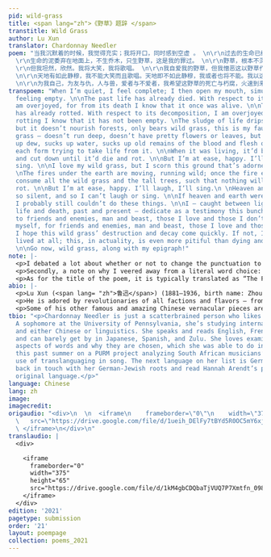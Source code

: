 ```yaml
---
pid: wild-grass
title: <span lang="zh">《野草》题辞 </span>
transtitle: Wild Grass
author: Lu Xun
translator: Chardonnay Needler
poem: "当我沉默着的时候，我觉得充实；我将开口，同时感到空虚 。 \n\r\n过去的生命已经死亡。我对于这死亡有大欢喜，因为我借此知道它曾经存活。死亡的生命已经朽腐。我对于这朽腐有大欢喜，因为我借此知道它还非空虚。
  \r\n生命的泥委弃在地面上，不生乔木，只生野草，这是我的罪过。 \n\r\n野草，根本不深，花叶不美，然而吸取露，吸取水，吸取陈死人的血和肉，各各夺取它的生存。当生存时，还是将遭践踏，将遭删刈，直至于死亡而朽腐。
  \r\n但我坦然，欣然。我将大笑，我将歌唱。 \n\r\n我自爱我的野草，但我憎恶这以野草作装饰的地面。 \n\r\n地火在地下运行，奔突；熔岩一旦喷出，将烧尽一切野草，以及乔木，于是并且无可朽腐。但我坦然，欣然。我将大笑，我将歌唱。
  \n\r\n天地有如此静穆，我不能大笑而且歌唱。天地即不如此静穆，我或者也将不能。我以这一丛野草，在明与暗，生与死，过去与未来之际，献于友与仇，人与兽，爱者与不爱者之前作证。
  \n\r\n为我自己，为友与仇，人与兽，爱者与不爱者，我希望这野草的死亡与朽腐，火速到来。要 不然，我先就未曾生存，这实在比死亡与朽腐更其不幸。 \r\n去罢，野草，连着我的题辞！"
transpoem: "When I’m quiet, I feel complete; I then open my mouth, simultaneously
  feeling empty. \n\nThe past life has already died. With respect to its death, I
  am overjoyed, for from its death I know that it once was alive. \n\nThis dead life
  has already rotted. With respect to its decomposition, I am overjoyed, as from its
  rotting I know that it has not been empty. \nThe sludge of life drips on the earth,
  but it doesn’t nourish forests, only bears wild grass, this is my fault. \n\nWild
  grass — doesn’t run deep, doesn’t have pretty flowers or leaves, but rather sucks
  up dew, sucks up water, sucks up old remains of the blood and flesh of the dead,
  each form trying to take life from it. \n\nWhen it was living, it’d be tread upon
  and cut down until it’d die and rot. \n\nBut I’m at ease, happy. I’ll laugh, I’ll
  sing. \n\nI love my wild grass, but I scorn this ground that’s adorned in wild grass.\n
  \nThe fires under the earth are moving, running wild; once the fire erupts, it will
  consume all the wild grass and the tall trees, such that nothing will be left to
  rot. \n\nBut I’m at ease, happy. I’ll laugh, I’ll sing.\n \nHeaven and earth are
  so silent, and so I can’t laugh or sing. \n\nIf heaven and earth weren’t so silent,
  I probably still couldn’t do these things. \n\nI — caught between light and darkness,
  life and death, past and present — dedicate as a testimony this bunch of wild grass
  to friends and enemies, man and beast, those I love and those I don’t love. \n\nFor
  myself, for friends and enemies, man and beast, those I love and those I do not:
  I hope this wild grass’ destruction and decay come quickly. If not, I will not have
  lived at all; this, in actuality, is even more pitiful than dying and decaying.
  \n\nGo now, wild grass, along with my epigraph!"
note: |-
  <p>I debated a lot about whether or not to change the punctuation to something more widely accepted (no run ons, fragments, etc.), but to honor Lu Xun and his legacy of spearheading the vernacular movement in the early twentieth century, I figured I should make it as conversational as possible. This meant preserving — for the most part — fragments and unorthodox comma rules, as well as keeping vocabulary and sentence structures at a very colloquial level. His poem is very conversational, and thus I opted for the use of contractions, such as “I’ll” instead of “I shall” or even “I will” for <span lang= "zh">我将</span>, among others.</p>
  <p>Secondly, a note on why I veered away from a literal word choice: <span lang= "zh">吸取</span> literally translates to “absorb,” but I wanted to make the verb more active to personify the grass. Also, I felt that “absorb” wasn’t active enough to be used thrice in a row with the same biting tone the poem had — it dulled the energy. “Sucking” seemed good because the character <span lang= "zh">吸</span> is also used in the word for “straw,” <span lang= "zh">吸管</span>, and the image Lu presents in his poem is incredibly visceral while simultaneously whimsical. “Consume” felt too formal given Lu’s insistence on vernacular writing throughout his career.</p>
  <p>As for the title of the poem, it is typically translated as “The Foreword,” for it is both a poem as well as the foreword of Lu’s eponymous poetry book, <em>Wild Grass</em>. Since this is a standalone piece, I figured I should give it a standalone name. As for the tone, I tried to keep it ambivalent, as Lu Xun premises his book with this very morbid yet also playful introduction.</p>
abio: |-
  <p>Lu Xun (<span lang= "zh">鲁迅</span>) (1881–1936, birth name: Zhou Shuren <span lang= "zh">周树人</span>) is one of the most important — if not the most influential — early twentieth-century Chinese literati figures and essayists. Originally on a pre-med track, the Shaoxing, Zhejiang, native dropped out of Japanese medical school to pursue literature and heal his country with culture. One of the founding names of the modern Chinese vernacular movement, Lu sought to popularize poetry and novels that were written in the language the people spoke (<em>baihua wen</em>), instead of the antiquated Classical Chinese that employed gatekeeping grammatical structures and vocabulary. This made him one of the most popular of the twentieth century.</p>
  <p>He is adored by revolutionaries of all factions and flavors — from Chairman Mao to dissidents — and was politically ambiguous even though he was a definite Leftist. To illustrate this, he was the head of Shanghai’s League of Left-Wing Writers, but when the Chinese Communist Party asked him to write a novel of the communist revolution in rural China, he declined. He, along with other early twentieth-century Chinese writers, popularized writing about problems that plagued the common man, akin to the Realist movement of Gustave Flaubert and Émile Zola.</p>
  <p>Some of his other famous and amazing Chinese vernacular pieces are the short stories <span lang= "zh">《狂人日记》</span> (“A Madman’s Diary”) and <span lang= "zh">《阿Q正传》</span> (“A True Story of Ah Q”).</p>
tbio: "<p>Chardonnay Needler is just a scatterbrained person who likes languages.
  A sophomore at the University of Pennsylvania, she’s studying international relations
  and either Chinese or linguistics. She speaks and reads English, French, and Mandarin,
  and can barely get by in Japanese, Spanish, and Zulu. She loves examining the sociopolitical
  aspects of words and why they are chosen, which she was able to do in greater detail
  this past summer on a PURM project analyzing South African musicians’ and activists’
  use of translanguaging in song. The next language on her list is German, to get
  back in touch with her German-Jewish roots and read Hannah Arendt’s pieces in their
  original language.</p>"
language: Chinese
lang: zh
image:
imagecredit:
origaudio: "<div>\n  \n  <iframe\n    frameborder=\"0\"\n    width=\"375\"\n    height=\"65\"\n
  \   src=\"https://drive.google.com/file/d/1ueih_DElFy7tBYd5R0OC5mY6xjx-UbOQ/preview\">\n
  \ </iframe>\n</div>\n"
translaudio: |
  <div>

    <iframe
      frameborder="0"
      width="375"
      height="65"
      src="https://drive.google.com/file/d/1kM4gbCDQbaTjVUQ7P7Xmtfn_098r6MxP/preview">
    </iframe>
  </div>
edition: '2021'
pagetype: submission
order: '21'
layout: poempage
collection: poems_2021
---
```

